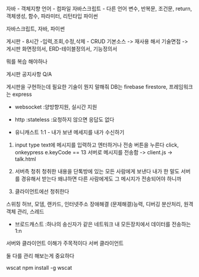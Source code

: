 ####

자바 - 객체지향 언어 - 컴파일
자바스크립트 - 다른 언어
변수, 반복문, 조건문, return, 객체생성, 함수, 파라미터, 리턴타입 파이썬

자바스크립트, 자바, 파이썬

게시판 - 8시간 -입력,조회,수정,삭제 - CRUD
기본소스 -> 재사용 해서
기술면접 -> 게시판 화면정의서, ERD-테이블정의서, 기능정의서

뭐를 복습 해야하나

게시판
공지사항
Q/A

게시판을 구현하는데 필요한 기술이 뭔지 말해줘
DB는 firebase firestore, 프레임워크는 express

- websocket
  :양방향지원, 실시간 지원 

- http
  :stateless
  :요청하지 않으면 응답도 없다

- 유니캐스트
  1:1 - 내가 보낸 메세지를 내가 수신하기

1. input type text에 메시지를 입력하고 엔터하거나 전송 버튼을 누른다
click, onkeypress e.keyCode == 13
서버로 메시지를 전송함
-> client.js
-> talk.html

2. 서버측 청취
청취한 내용을 단톡방에 있는 모든 사람에게 보낸다
내가 한 말도 서버를 경유해서 받는다
왜냐하면 다른 사람에게도 그 메시지가 전송되어야 하니까
<!-- 브로드캐스트(for문) - 배열 -->

3. 클라이언트에선 청취한다

<!-- 네트워크 공부 -->
스위칭 허브, 모뎀, 랜카드, 인터넷주소
장애해결 (문제해결)능력, 디버깅
분산처리, 원격객체 관리, 스레드
<!-- 리눅스 공부 -->

- 브로드캐스트
  :하나의 송신자가 같은 네트워크 내 모든장치에서 데이터를 전송하는
  1:n

서버와 클라이언트 이해가 주목적이다
서버
클라이언트

둘 다를 관리 해보는게 중요하다

<!-- 웹소켓 단위테스트 -->
wscat
npm install -g wscat

<!-- 전처리 후처리가 무엇인가? -->

<!-- 버블링 캡쳐링을 이해하자 -->
